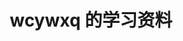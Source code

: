 ---
layout: home

title: wcywxq 的学习资料
titleTemplate: web 前端

hero:
  name: 学习资料
  text: 前端学习资料
  image:
    src: /logo-with-shadow.png
    alt: 学习资料
  actions:
    - theme: brand
      text: 八股文
      link: /八股文
    - theme: alt
      text: 笔试题
      link: /笔试题/基础API/extends
    - theme: alt
      text: LeetCode
      link: https://github.com/wcywxq/leetcode-brush/tree/master/leetcode/editor/cn

features:
  - icon: 💡
    title: Instant Server Start
    details: On demand file serving over native ESM, no bundling required!
  - icon: ⚡️
    title: Lightning Fast HMR
    details: Hot Module Replacement (HMR) that stays fast regardless of app size.
  - icon: 🛠️
    title: Rich Features
    details: Out-of-the-box support for TypeScript, JSX, CSS and more.
  - icon: 📦
    title: Optimized Build
    details: Pre-configured Rollup build with multi-page and library mode support.
  - icon: 🔩
    title: Universal Plugins
    details: Rollup-superset plugin interface shared between dev and build.
  - icon: 🔑
    title: Fully Typed APIs
    details: Flexible programmatic APIs with full TypeScript typing.
---